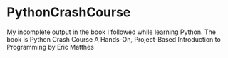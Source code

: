# PythonCrashCourse
My incomplete output in the book I followed while learning Python. The book is Python Crash Course A Hands-On, Project-Based Introduction to Programming by Eric Matthes
